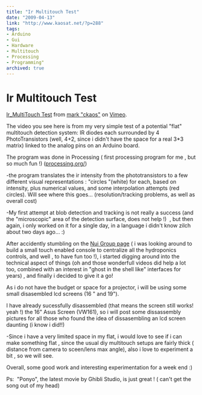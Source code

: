 ```yaml
---
title: "Ir Multitouch Test"
date: "2009-04-13"
link: "http://www.kaosat.net/?p=288"
tags:
- Arduino
- Gui
- Hardware
- Multitouch
- Processing
- Programming"
archived: true
---
```




# Ir Multitouch Test 

 [Ir\_MultiTouch Test](http://vimeo.com/4137141) from [mark "ckaos"](http://vimeo.com/user1581901) on [Vimeo](http://vimeo.com).

The video you see here is from my very simple test of a potential "flat" multitouch detection system: IR diodes each surrounded by 4 PhotoTransistors (well, 4+2, since i didn't have the space for a real 3\*3 matrix) linked to the analog pins on an Arduino board.

The program was done in Processing ( first processing program for me , but so much fun !) ([processing.org/](http://processing.org/))

\-the program translates the ir intensity from the phototransistors to a few different visual representations : "circles "(white) for each, based on intensity, plus numerical values, and some interpolation attempts (red circles). Will see where this goes... (resolution/tracking problems, as well as overall cost)

\-My first attempt at blob detection and tracking is not really a success (and  the "microscopic" area of the detection surface, does not help !)  , but then again, i only worked on it for a single day, in a language i didn't know zilch about two days ago... :)

After accidently stumbling on the [Nui Group page](http://www.nuigroup.com/ "Nui Group") ( i was looking around to build a small touch enabled console to centralize all the hydroponics controls, and well , to have fun too !), i started digging around into the technical aspect of things (oh and those wonderfull videos did help a lot too, combined with an interest in "ghost in the shell like" interfaces for years) , and finally i decided to give it a go!

As i do not have the budget or space for a projector, i will be using some small disasembled lcd screens (16 " and 19").

I have already sucessfully disassembled (that means the screen still works! yeah !) the 16" Asus Screen (VW161), so i will post some dissassembly pictures for all those who found the idea of dissasembling an lcd screen daunting (i know i did!!)

\-Since i have a very limited space in my flat, i would love to see if i can make something flat , since the usual diy multitouch setups are fairly thick ( distance from camera to sceen/lens max angle), also i love to experiment a bit , so we will see.

Overall, some good work and interesting experimentation for a week end :)

Ps:  "Ponyo", the latest movie by Ghibli Studio, is just great ! ( can't get the song out of my head)
